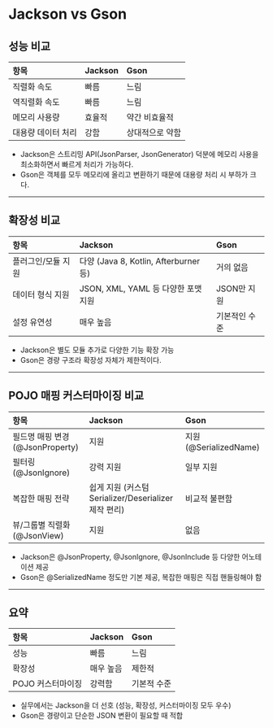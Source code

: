 
# Jackson vs Gson

## 성능 비교

| 항목 | Jackson | Gson |
|:-----|:--------|:-----|
| 직렬화 속도 | 빠름 | 느림 |
| 역직렬화 속도 | 빠름 | 느림 |
| 메모리 사용량 | 효율적 | 약간 비효율적 |
| 대용량 데이터 처리 | 강함 | 상대적으로 약함 |

- Jackson은 스트리밍 API(JsonParser, JsonGenerator) 덕분에 메모리 사용을 최소화하면서 빠르게 처리가 가능하다.
- Gson은 객체를 모두 메모리에 올리고 변환하기 때문에 대용량 처리 시 부하가 크다.

---

## 확장성 비교

| 항목 | Jackson                            | Gson |
|:-----|:-----------------------------------|:-----|
| 플러그인/모듈 지원 | 다양 (Java 8, Kotlin, Afterburner 등) | 거의 없음 |
| 데이터 형식 지원 | JSON, XML, YAML 등 다양한 포맷 지원        | JSON만 지원 |
| 설정 유연성 | 매우 높음                              | 기본적인 수준 |

- Jackson은 별도 모듈 추가로 다양한 기능 확장 가능
- Gson은 경량 구조라 확장성 자체가 제한적이다.

---

## POJO 매핑 커스터마이징 비교

| 항목 | Jackson | Gson |
|:-----|:--------|:-----|
| 필드명 매핑 변경(@JsonProperty) | 지원 | 지원 (@SerializedName) |
| 필터링(@JsonIgnore) | 강력 지원 | 일부 지원 |
| 복잡한 매핑 전략 | 쉽게 지원 (커스텀 Serializer/Deserializer 제작 편리) | 비교적 불편함 |
| 뷰/그룹별 직렬화(@JsonView) | 지원 | 없음 |

- Jackson은 @JsonProperty, @JsonIgnore, @JsonInclude 등 다양한 어노테이션 제공
- Gson은 @SerializedName 정도만 기본 제공, 복잡한 매핑은 직접 핸들링해야 함

---

## 요약

| 항목 | Jackson | Gson |
|:-----|:--------|:-----|
| 성능 | 빠름 | 느림 |
| 확장성 | 매우 높음 | 제한적 |
| POJO 커스터마이징 | 강력함 | 기본적 수준 |

- 실무에서는 Jackson을 더 선호 (성능, 확장성, 커스터마이징 모두 우수)
- Gson은 경량이고 단순한 JSON 변환이 필요할 때 적합

